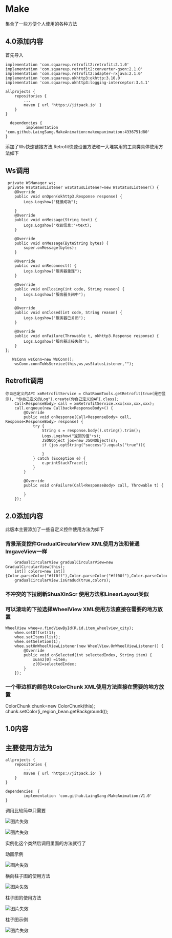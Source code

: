 # Make
 集合了一些方便个人使用的各种方法
 ## 4.0添加内容
 首先导入
 
    implementation 'com.squareup.retrofit2:retrofit:2.1.0'
    implementation 'com.squareup.retrofit2:converter-gson:2.1.0'
    implementation 'com.squareup.retrofit2:adapter-rxjava:2.1.0'
    implementation 'com.squareup.okhttp3:okhttp:3.10.0'
    implementation 'com.squareup.okhttp3:logging-interceptor:3.4.1'
    
    allprojects {
		repositories {
			...
			maven { url 'https://jitpack.io' }
		}
	}
    
      dependencies {
	         implementation 'com.github.LaingSang.MakeAnimation:makeupanimation:4336751d80'
	}
 添加了Ws快速链接方法,Retrofit快速设置方法和一大堆实用的工具类具体使用方法如下
  ## Ws调用
     private WSManager ws;
     private WsStatusListener wsStatusListener=new WsStatusListener() {
        @Override
        public void onOpen(okhttp3.Response response) {
            Logs.Logshow("链接成功");

        }
        @Override
        public void onMessage(String text) {
            Logs.Logshow("收到信息:"+text);
        }

        @Override
        public void onMessage(ByteString bytes) {
            super.onMessage(bytes);
        }

        @Override
        public void onReconnect() {
            Logs.Logshow("服务器重连");
        }

        @Override
        public void onClosing(int code, String reason) {
            Logs.Logshow("服务器关闭中");
        }

        @Override
        public void onClosed(int code, String reason) {
            Logs.Logshow("服务器已关闭");
        }

        @Override
        public void onFailure(Throwable t, okhttp3.Response response) {
            Logs.Logshow("服务器连接失败");
        }
    };
    
       WsConn wsConn=new WsConn();
        wsConn.connToWsService(this,ws,wsStatusListener,"");
 ## Retrofit调用
	你自己定义的API xmRetrofitService = ChatRoomTools.getRetrofit(true(是否显示), "你自己定义的Log").create(你自己定义的API.class);
        Call<ResponseBody> call = xmRetrofitService.xxx(xxx,xxx,xxx);
        call.enqueue(new Callback<ResponseBody>() {
            @Override
            public void onResponse(Call<ResponseBody> call, Response<ResponseBody> response) {
                try {
                    String s = response.body().string().trim();
                    Logs.Logshow("返回的值"+s);
                    JSONObject jos=new JSONObject(s);
                    if (jos.optString("success").equals("true")){

                    }
                } catch (Exception e) {
                    e.printStackTrace();
                }
            }

            @Override
            public void onFailure(Call<ResponseBody> call, Throwable t) {

            }
        });
## 2.0添加内容
   此版本主要添加了一些自定义控件使用方法为如下
   ### 背景渐变控件GradualCircularView XML使用方法和普通ImgaveView一样
        GradualCircularView gradualCircularView=new GradualCircularView(this);
        int[] colors=new int[]{Color.parseColor("#ff0ff"),Color.parseColor("#ff00f"),Color.parseColor("#ff000")};
        gradualCircularView.isGradud(true,colors);
   ### 不冲突的下拉刷新ShuaXinScr 使用方法和LinearLayout类似
   ### 可以滚动的下拉选择WheelView XML使用方法直接在需要的地方放置
    WheelView whee=v.findViewById(R.id.item_wheelview_city);
        whee.setOffset(1);
        whee.setItems(list);
        whee.setSeletion(1);
        whee.setOnWheelViewListener(new WheelView.OnWheelViewListener() {
            @Override
            public void onSelected(int selectedIndex, String item) {
                xuanz[0] =item;
                z[0]=selectedIndex;
            }
        });
   ### 一个带边框的颜色块ColorChunk XML使用方法直接在需要的地方放置
   ColorChunk chunk=new ColorChunk(this);
   chunk.setColor(i_region_bean.getBackground());
 ## 1.0内容
## 主要使用方法为
	allprojects {
		repositories {
			...
			maven { url 'https://jitpack.io' }
		}
	}
 
 	dependencies  {
			implementation 'com.github.LaingSang:MakeAnimation:V1.0'
	}
 
调用比较简单只需要

![图片失效](img/shiyong.png)


![图片失效](img/zhushi.png)

实例化这个类然后调用里面的方法就行了

动画示例

![图片失效](img/dh2.gif)

横向柱子图的使用方法

![图片失效](img/horzhuzi.png)

柱子图的使用方法

![图片失效](img/zhuzishiyong.png)

柱子图示例

![图片失效](img/zhuzi2.gif)
